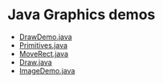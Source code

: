 # Java Graphics demos

<ul>
  <li><a href = "DrawDemo.java">DrawDemo.java</a></li>
  <li><a href = "Primitives.java">Primitives.java</a></li>
  <li><a href = "MoveRect.java">MoveRect.java</a></li>
  <li><a href = "Draw.java">Draw.java</a></li>
  <li><a href = "ImageDemo.java">ImageDemo.java</a></li>
</ul>
